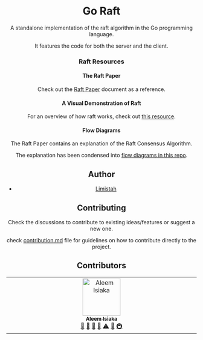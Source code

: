 
<center><h1>Go Raft</h1><center>

A standalone implementation of the raft algorithm in the Go programming language.

It features the code for both the server and the client.

### Raft Resources

#### The Raft Paper
Check out the [Raft Paper](https://raft.github.io/raft.pdf) document as a reference.

#### A Visual Demonstration of Raft
For an overview of how raft works, check out [this resource](https://thesecretlivesofdata.com/raft/).

#### Flow Diagrams
The Raft Paper contains an explanation of the Raft Consensus Algorithm.

The explanation has been condensed into [flow diagrams in this repo](/docs/diagrams/README.MD).

## Author

- [Limistah](https:limistah.dev)

## Contributing
Check the discussions to contribute to existing ideas/features or suggest a new one.

check [contribution.md](./CONTRIBUTION.MD) file for guidelines on how to contribute directly to the project.

## Contributors

<!-- ALL-CONTRIBUTORS-LIST:START - Do not remove or modify this section -->
<!-- prettier-ignore-start -->
<!-- markdownlint-disable -->
<table>
  <tbody>
    <tr>
      <td align="center" valign="top" width="14.28%"><a href="https://limistah.dev"><img src="https://avatars.githubusercontent.com/u/30846935?v=4?s=100" width="100px;" alt="Aleem Isiaka"/><br /><sub><b>Aleem Isiaka</b></sub></a><br /><a href="#maintenance-limistah" title="Maintenance">🚧</a> <a href="https://github.com/objectspread/go-raft/commits?author=limistah" title="Documentation">📖</a> <a href="https://github.com/objectspread/go-raft/pulls?q=is%3Apr+reviewed-by%3Alimistah" title="Reviewed Pull Requests">👀</a> <a href="#tool-limistah" title="Tools">🔧</a> <a href="https://github.com/objectspread/go-raft/commits?author=limistah" title="Tests">⚠️</a> <a href="#ideas-limistah" title="Ideas, Planning, & Feedback">🤔</a> <a href="#infra-limistah" title="Infrastructure (Hosting, Build-Tools, etc)">🚇</a></td>
    </tr>
  </tbody>
</table>

<!-- markdownlint-restore -->
<!-- prettier-ignore-end -->

<!-- ALL-CONTRIBUTORS-LIST:END -->
